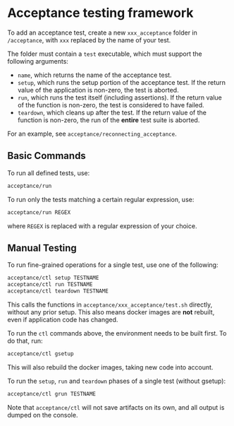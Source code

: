# Acceptance testing framework

To add an acceptance test, create a new `xxx_acceptance` folder in
`/acceptance`, with `xxx` replaced by the name of your test.

The folder must contain a `test` executable, which must support the following arguments:

* `name`, which returns the name of the acceptance test.
* `setup`, which runs the setup portion of the acceptance test. If the return
  value of the application is non-zero, the test is aborted.
* `run`, which runs the test itself (including assertions). If the return value
  of the function is non-zero, the test is considered to have failed.
* `teardown`, which cleans up after the test. If the return value of the
  function is non-zero, the run of the **entire** test suite is aborted.

For an example, see `acceptance/reconnecting_acceptance`.

## Basic Commands

To run all defined tests, use:

```bash
acceptance/run
```

To run only the tests matching a certain regular expression, use:

```bash
acceptance/run REGEX
```

where `REGEX` is replaced with a regular expression of your choice.

## Manual Testing

To run fine-grained operations for a single test, use one of the following:

```bash
acceptance/ctl setup TESTNAME
acceptance/ctl run TESTNAME
acceptance/ctl teardown TESTNAME
```

This calls the functions in `acceptance/xxx_acceptance/test.sh` directly,
without any prior setup. This also means docker images are **not** rebuilt,
even if application code has changed.

To run the `ctl` commands above, the environment needs to be built first. To do that, run:

```bash
acceptance/ctl gsetup
```

This will also rebuild the docker images, taking new code into account.

To run the `setup`, `run` and `teardown` phases of a single test (without gsetup):

```bash
acceptance/ctl grun TESTNAME
```

Note that `acceptance/ctl` will not save artifacts on its own, and all output
is dumped on the console.
